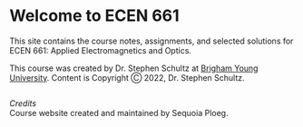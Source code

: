 # Welcome to ECEN 661

This site contains the course notes, assignments, and selected solutions for
ECEN 661: Applied Electromagnetics and Optics.

This course was created by Dr. Stephen Schultz at [Brigham Young University](https://ece.byu.edu).
Content is Copyright Ⓒ 2022, Dr. Stephen Schultz.

```{tableofcontents}
```

*Credits*  
Course website created and maintained by Sequoia Ploeg.
